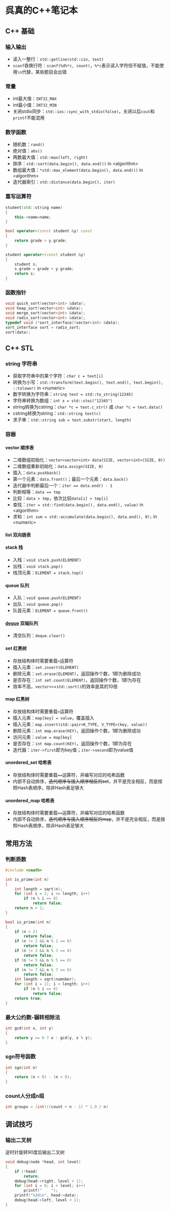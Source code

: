 # 呉真的C++笔记本

## C++ 基础

### 输入输出

* 读入一整行：`std::getline(std::cin, text)`
* `scanf`吞换行符：`scanf(%d%*c, count)`，`%*c`表示读入字符但不赋值，不能使用`\n`代替，某些题目会出错

### 常量

* int最大值：`INT32_MAX`
* int最小值：`INT32_MIN`
* 关闭stdio同步：`std::ios::sync_with_stdio(false)`，关闭以后`cout`和`printf`不能混用

### 数学函数

* 随机数：`rand()`
* 绝对值：`abs()`
* 两数最大值：`std::max(left, right)`
* 排序：`std::sort(data.begin(), data.end())` in \<algorithm\>
* 数组最大值：`*std::max_element(data.begin(), data.end())` in \<algorithm\>
* 迭代器索引：`std::distance(data.begin(), iter)`

### 重写运算符

```c++
student(std::string name)
{
    this->name=name;
}

bool operator<(const student &y) const
{
    return grade > y.grade;
}

student operator+(const student &y)
{
    student s;
    s.grade = grade + y.grade;
    return s;
}
```

### 函数指针

```c++
void quick_sort(vector<int> &data);
void heap_sort(vector<int> &data);
void merge_sort(vector<int> &data);
void radix_sort(vector<int> &data);
typedef void (*sort_interface)(vector<int> &data);
sort_interface sort = radix_sort;
sort(data);
```

## C++ STL

### string 字符串

* 获取字符串中的某个字符：`char c = text[i]`
* 转换为小写：`std::transform(text.begin(), text.end(), text.begin(), ::tolower)` in \<numeric\>
* 数字转换为字符串：`string text = std::to_string(12345)`
* 字符串转换为数组：`int x = std::stoi("12345")`
* string转换为cstring：`char *c = text.c_str()` 或 `char *c = text.data()`
* cstring转换为string：`std::string text(c)`
* 求子串：`std::string sub = text.substr(start, length)`

### 容器

#### vector 顺序表

* 二维数组初始化：`vector<vector<int> data(SIZE, vector<int>(SIZE, 0))`
* 二维数组重新初始化：`data.assign(SIZE, 0)`
* 插入：`data.pushback()`
* 第一个元素：`data.front()`；最后一个元素：`data.back()`
* 迭代器中判断最后一个：`iter == data.end() - 1`
* 判断相等：`data == tmp`
* 比较：`data > tmp`，依次比较`data[i] > tmp[i]`
* 查找：`iter = std::find(data.begin(), data.end(), value)` in \<algorithm\>
* 求和：`int sum = std::accumulate(data.begin(), data.end(), 0);` in \<numeric\>

#### list 双向链表

#### stack 栈

* 入栈：`void stack.push(ELEMENT)`
* 出栈：`void stack.pop()`
* 栈顶元素：`ELEMENT = stack.top()`

#### queue 队列

* 入队：`void queue.push(ELEMENT)`
* 出队：`void queue.pop()`
* 队首元素：`ELEMENT = queue.front()`

#### [deque](https://zh.cppreference.com/w/cpp/container/deque) 双端队列

* 清空队列：`deque.clear()`

#### set 红黑树

* 存放结构体时需要重载`<`运算符
* 插入元素：`set.insert(ELEMENT)`
* 删除元素：`set.erase(ELEMENT)`，返回操作个数，1即为删除成功
* 是否存在：`int set.count(ELEMENT)`，返回操作个数，1即为存在
* 效率不高，`vector<>`+`std::sort()`的效率是其的10倍

#### map 红黑树

* 存放结构体时需要重载`<`运算符
* 插入元素：`map[key] = value`，覆盖插入
* 插入元素：`map.insert(std::pair<K_TYPE, V_TYPE>(key, value))`
* 删除元素：`int map.erase(KEY)`，返回操作个数，1即为删除成功
* 访问元素：`value = map[key]`
* 是否存在：`int map.count(KEY)`，返回操作个数，1即为存在
* 迭代器：`iter->first`即为key值；`iter->second`即为value值

#### unordered_set 哈希表

* 存放结构体时需要重载`==`运算符，并编写对应的哈希函数
* 内部不自动排序，~~迭代顺序与插入顺序相反的set~~，并不是完全相反，而是按照Hash表顺序，除非Hash表足够大

#### unordered_map 哈希表

* 存放结构体时需要重载`==`运算符，并编写对应的哈希函数
* 内部不自动排序，~~迭代顺序与插入顺序相反的map~~，并不是完全相反，而是按照Hash表顺序，除非Hash表足够大

## 常用方法

### 判断质数

```c++
#include <cmath>

int is_prime(int n)
{
    int length = sqrt(n);
    for (int i = 2; i <= length; i++)
        if (n % i == 0)
            return false;
    return n > 1;
}

bool is_prime(int n)
{
    if (n < 2)
        return false;
    if (n != 2 && n % 2 == 0)
        return false;
    if (n != 3 && n % 3 == 0)
        return false;
    if (n != 5 && n % 5 == 0)
        return false;
    if (n != 7 && n % 7 == 0)
        return false;
    int length = sqrt(numnber);
    for (int i = 11; i < length; i++)
        if (n % i == 0)
            return false;
    return true;
}
```

### 最大公约数-辗转相除法

```c++
int gcd(int x, int y)
{
    return y == 0 ? x : gcd(y, x % y);
}
```

### sgn符号函数

```c++
int sgn(int n)
{
    return (n > 0) - (n < 0);
}
```

### count人分成n组

```c++
int groups = (int)((count + n - 1) * 1.0 / n)
```

## 调试技巧

### 输出二叉树

逆时针旋转90度后输出二叉树

``` c++
void debug(node *head, int level)
{
    if (!head)
        return;
    debug(head->right, level + 1);
    for (int i = 0; i < level; i++)
        printf("    ");
    printf("%3d\n", head->data);
    debug(head->left, level + 1);
}
```
